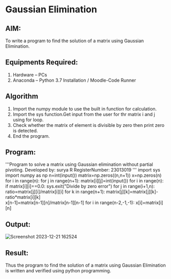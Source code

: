 # Gaussian Elimination

## AIM:
To write a program to find the solution of a matrix using Gaussian Elimination.

## Equipments Required:
1. Hardware – PCs
2. Anaconda – Python 3.7 Installation / Moodle-Code Runner

## Algorithm
1. Import the numpy module to use the built in function for calculation.
2. Import the sys function.Get input from the user for thr matrix i and j using for loop.
3. Check whether the matrix of element is divisible by zero then print zero is detected.
4. End the program.

## Program:
'''Program to solve a matrix using Gaussian elimination without partial pivoting.
Developed by: surya R
RegisterNumber: 23013019
'''
import sys
import numpy as np
n=int(input())
matrix=np.zeros((n,n+1))
x=np.zeros(n)
for i in range(n):
    for j in range(n+1):
        matrix[i][j]=int(input())
for i in range(n):
    if matrix[i][i]==0.0:
        sys.exit("Divide by zero error")
    for j in range(i+1,n):
        ratio=matrix[j][i]/matrix[i][i]
        for k in range(n+1):
            matrix[j][k]=matrix[j][k]-ratio*matrix[i][k]                
x[n-1]=matrix[n-1][n]/matrix[n-1][n-1]
for i in  range(n-2,-1,-1):
    x[i]=matrix[i][n]

## Output:
![Screenshot 2023-12-21 162524](https://github.com/SuryaR03/Gaussian/assets/147140237/c9d711e5-8016-4761-a4e2-c2482dae87bc)



## Result:
Thus the program to find the solution of a matrix using Gaussian Elimination is written and verified using python programming.

